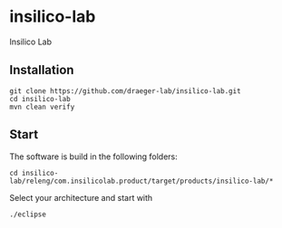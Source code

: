 # insilico-lab
Insilico Lab


## Installation
```
git clone https://github.com/draeger-lab/insilico-lab.git
cd insilico-lab
mvn clean verify
```

## Start
The software is build in the following folders:
```
cd insilico-lab/releng/com.insilicolab.product/target/products/insilico-lab/*
```
Select your architecture and start with
```
./eclipse
```
